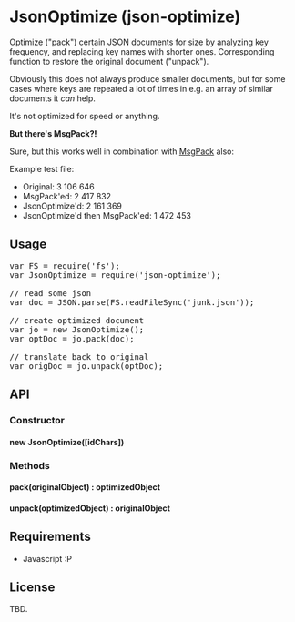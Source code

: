 # JsonOptimize (json-optimize)

Optimize ("pack") certain JSON documents for size by analyzing key frequency, and replacing key names with shorter ones. Corresponding function to restore the original document ("unpack"). 

Obviously this does not always produce smaller documents, but for some cases where keys are repeated a lot of times in e.g. an array of similar documents it *can* help.

It's not optimized for speed or anything.

**But there's MsgPack?!**

Sure, but this works well in combination with [MsgPack](http://msgpack.org/ "MsgPack") also:

Example test file:

* Original: 3 106 646
* MsgPack'ed: 2 417 832
* JsonOptimize'd: 2 161 369
* JsonOptimize'd then MsgPack'ed: 1 472 453

## Usage

<pre>
var FS = require('fs');
var JsonOptimize = require('json-optimize');

// read some json
var doc = JSON.parse(FS.readFileSync('junk.json'));

// create optimized document
var jo = new JsonOptimize();
var optDoc = jo.pack(doc);

// translate back to original
var origDoc = jo.unpack(optDoc);
</pre>

## API

### Constructor

#### new JsonOptimize([idChars])

### Methods

#### pack(originalObject) : optimizedObject 

#### unpack(optimizedObject) : originalObject

## Requirements

* Javascript :P

## License

TBD.